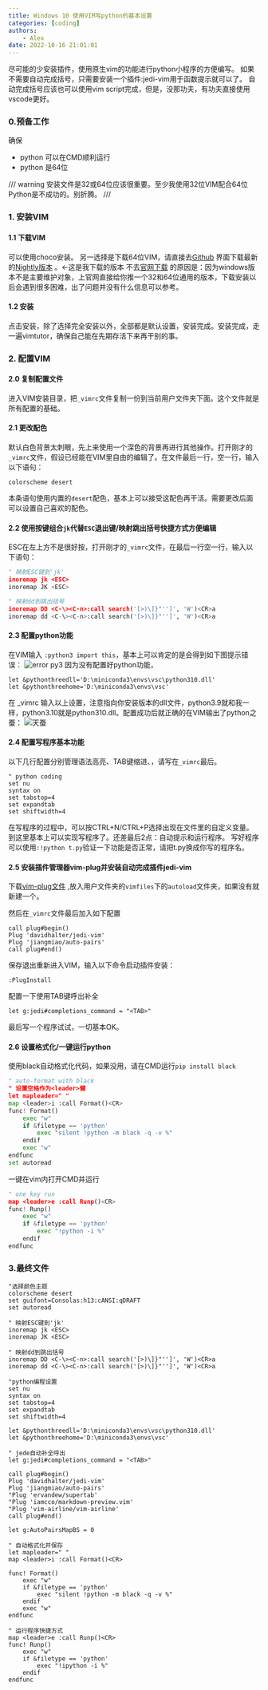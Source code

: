 ```yaml
---
title: Windows 10 使用VIM写python的基本设置
categories: [coding]
authors:
    - Alex
date: 2022-10-16 21:01:01
---
```

尽可能的少安装插件，使用原生vim的功能进行python小程序的方便编写。
如果不需要自动完成括号，只需要安装一个插件:jedi-vim用于函数提示就可以了。
自动完成括号应该也可以使用vim script完成，但是，没那功夫，有功夫直接使用vscode更好。

### 0.预备工作
确保

* python 可以在CMD顺利运行
* python 是64位

/// warning
 安装文件是32或64位应该很重要。至少我使用32位VIM配合64位Python是不成功的。别折腾。
///

### 1. 安装VIM

#### 1.1 下载VIM
可以使用choco安装。
另一选择是下载64位VIM，请直接去[Github](https://github.com/vim/vim-win32-installer/releases/) 界面下载最新的[Nightly版本](https://github.com/vim/vim-win32-installer/releases/download/v9.0.0292/gvim_9.0.0292_x64.exe) 。<-这是我下载的版本
不去[官网下载](https://www.vim.org/download.php) 的原因是：因为windows版本不是主要维护对象，上官网直接给你推一个32和64位通用的版本，下载安装以后会遇到很多困难，出了问题并没有什么信息可以参考。
#### 1.2 安装
点击安装，除了选择完全安装以外，全部都是默认设置，安装完成。安装完成，走一遍vimtutor，确保自己能在先期存活下来再干别的事。

### 2. 配置VIM

#### 2.0 复制配置文件
进入VIM安装目录，把`_vimrc`文件复制一份到当前用户文件夹下面。这个文件就是所有配置的基础。

#### 2.1 更改配色
默认白色背景太刺眼，先上来使用一个深色的背景再进行其他操作。打开刚才的`_vimrc`文件，假设已经能在VIM里自由的编辑了。在文件最后一行，空一行，输入以下语句：
```vim
colorscheme desert
```
本条语句使用内置的`desert`配色，基本上可以接受这配色再干活。需要更改后面可以设置自己喜欢的配色。
<!-- more -->
#### 2.2 使用按键组合`jk`代替`ESC`退出键/映射跳出括号快捷方式方便编辑
ESC在左上方不是很好按，打开刚才的`_vimrc`文件，在最后一行空一行，输入以下语句：
```py
" 映射ESC键到'jk'
inoremap jk <ESC>
inoremap JK <ESC>

" 映射dd到跳出括号
inoremap DD <C-\><C-n>:call search('[>)\]}"'']', 'W')<CR>a
inoremap dd <C-\><C-n>:call search('[>)\]}"'']', 'W')<CR>a

```

#### 2.3 配置python功能
在VIM输入 `:python3 import this`，基本上可以肯定的是会得到如下图提示错误：
![error py3](https://gitee.com/al666ex/RhinoPython101/raw/master/images/giteepages/VIM_PYTHON3.PNG)
因为没有配置好python功能，
```
let &pythonthreedll='D:\miniconda3\envs\vsc\python310.dll'
let &pythonthreehome='D:\miniconda3\envs\vsc'
```
在 \_vimrc 输入以上设置，注意指向你安装版本的dll文件，python3.9就和我一样，python3.10就是python310.dll。配置成功后就正确的在VIM输出了python之蚕：
![天蚕](https://gitee.com/al666ex/RhinoPython101/raw/master/images/giteepages/VIM_PYTHON_OK.PNG)

#### 2.4 配置写程序基本功能
以下几行配置分别管理语法高亮、TAB键缩进、，请写在`_vimrc`最后。
```
" python coding
set nu
syntax on
set tabstop=4
set expandtab
set shiftwidth=4
```
在写程序的过程中，可以按CTRL+N/CTRL+P选择出现在文件里的自定义变量。到这里基本上可以实现写程序了。还差最后2点：自动提示和运行程序。
写好程序可以使用`:!python t.py`验证一下功能是否正常，请把t.py换成你写的程序名。

#### 2.5 安装插件管理器vim-plug并安装自动完成插件jedi-vim
下载[vim-plug文件](https://raw.githubusercontent.com/junegunn/vim-plug/master/plug.vim) ,放入用户文件夹的`vimfiles`下的`autoload`文件夹，如果没有就新建一个。

然后在`_vimrc`文件最后加入如下配置
```
call plug#begin()
Plug 'davidhalter/jedi-vim'
Plug 'jiangmiao/auto-pairs'
call plug#end()
```
保存退出重新进入VIM，输入以下命令启动插件安装：
```
:PlugInstall
```

配置一下使用TAB键呼出补全
```
let g:jedi#completions_command = "<TAB>"
```

最后写一个程序试试，一切基本OK。
![]()

#### 2.6 设置格式化/一键运行python
使用black自动格式化代码，如果没用，请在CMD运行`pip install black`
```py
" auto-format with black
" 设置空格作为<leader>健
let mapleader=" "  
map <leader>i :call Format()<CR>
func! Format()
    exec "w"
    if &filetype == 'python'
        exec "silent !python -m black -q -v %"
    endif
    exec "w"
endfunc
set autoread 
```

一键在vim内打开CMD并运行
```py
" one key run
map <leader>e :call Runp()<CR>
func! Runp()
    exec "w"
    if &filetype == 'python'
        exec "!python -i %"
    endif
endfunc
```

### 3.最终文件
```PY
"选择颜色主题
colorscheme desert
set guifont=Consolas:h13:cANSI:qDRAFT
set autoread 

" 映射ESC键到'jk'
inoremap jk <ESC>
inoremap JK <ESC>

" 映射dd到跳出括号
inoremap DD <C-\><C-n>:call search('[>)\]}"'']', 'W')<CR>a
inoremap dd <C-\><C-n>:call search('[>)\]}"'']', 'W')<CR>a

"python编程设置
set nu
syntax on
set tabstop=4
set expandtab
set shiftwidth=4

let &pythonthreedll='D:\miniconda3\envs\vsc\python310.dll'
let &pythonthreehome='D:\miniconda3\envs\vsc'

" jede自动补全呼出
let g:jedi#completions_command = "<TAB>"

call plug#begin()
Plug 'davidhalter/jedi-vim'
Plug 'jiangmiao/auto-pairs'
"Plug 'ervandew/supertab'
"Plug 'iamcco/markdown-preview.vim'
"Plug 'vim-airline/vim-airline'
call plug#end()

let g:AutoPairsMapBS = 0

" 自动格式化并保存
let mapleader=" "  
map <leader>i :call Format()<CR>

func! Format()
    exec "w"
    if &filetype == 'python'
        exec "silent !python -m black -q -v %"
    endif
    exec "w"
endfunc    

" 运行程序快捷方式
map <leader>e :call Runp()<CR>
func! Runp()
    exec "w"
    if &filetype == 'python'
        exec "!ipython -i %"
    endif
endfunc

```